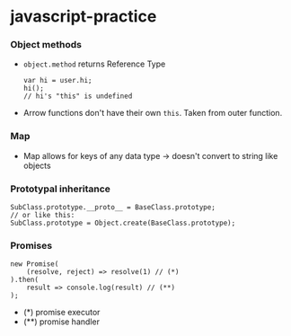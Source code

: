 # javascript-practice

### Object methods
* `object.method` returns Reference Type
    ```
    var hi = user.hi;
    hi();
    // hi's "this" is undefined
    ```
* Arrow functions don't have their own `this`. Taken from outer function.
### Map
* Map allows for keys of any data type -> doesn't convert to string like objects
### Prototypal inheritance
```
SubClass.prototype.__proto__ = BaseClass.prototype;
// or like this:
SubClass.prototype = Object.create(BaseClass.prototype);
```
### Promises
```
new Promise(
    (resolve, reject) => resolve(1) // (*)
).then(
    result => console.log(result) // (**)
);
```
* (*) promise executor
* (**) promise handler
